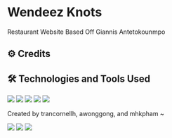 # Wendeez Knots
Restaurant Website
Based Off Giannis Antetokounmpo
## :gear: Credits

## :hammer_and_wrench: Technologies and Tools Used

![](https://img.shields.io/static/v1?label=OS&message=Windows&color=<success>&logo=windows)
![](https://img.shields.io/static/v1?label=IDE&message=Visual+Studio&color=<success>&logo=visual-studio)
![](https://img.shields.io/static/v1?label=Language&message=HTML&color=<success>&logo=python&logoColor=white)
![](https://img.shields.io/github/last-commit/trancornellh/Wendeez-Knots?logo=github)
![](https://img.shields.io/github/repo-size/trancornellh/Wendeez-Knots?color=success&logo=github)

Created by trancornellh, awonggong, and mhkpham ~

![](https://img.shields.io/github/followers/trancornellh?label=trancornellh&style=social) 
![](https://img.shields.io/github/followers/awonggong?label=awonggong&style=social)
![](https://img.shields.io/github/followers/mhkpham?label=mhkpham&style=social)
